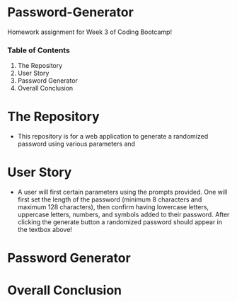 # Password-Generator

Homework assignment for Week 3 of Coding Bootcamp!

### Table of Contents 

1) The Repository
2) User Story
3) Password Generator
4) Overall Conclusion

# The Repository

- This repository is for a web application to generate a randomized password using various parameters and 

# User Story

- A user will first certain parameters using the prompts provided. One will first set the length of the password (minimum 8 characters and maximum 128 characters), then confirm having lowercase letters, uppercase letters, numbers, and symbols added to their password. After clicking the generate button a randomized password should appear in the textbox above!

# Password Generator


# Overall Conclusion

